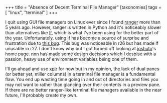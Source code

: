 +++
title = "Absence of Decent Terminal File Manager"
[taxonomies]
tags = [ "linux", "terminal" ]
+++

I quit using GUI file managers on Linux ever since I found [ranger][1] more than 5 years ago.
However, ranger is written in Python and it's noticeably slower than alternatives like [lf][2],
which is what I've been using for the better part of the year. Unfortunately, using lf has become a
source of surprise and frustration due to [this bug][3]. This bug was noticeable in r26 but has made
lf unusable in r27. I don't know why but I got turned off looking at [joshuto][4]'s home page.
[nnn][5] has made some design decisions which I despise with a passion, heavy use of environment
variables being one of them.

I'll go ahead and use [xplr][6] for now but in my opinion, the lack of dual panes (or better yet,
miller columns) in a terminal file manager is a fundamental flaw. You end up wasting time going in
and out of directories and files you may not want to rather than glancing over their contents in a
preview pane. If there are no better ranger-like terminal file managers available in the near
future, I'll probably create my own.

[1]: https://github.com/ranger/ranger
[2]: https://github.com/gokcehan/lf
[3]: https://github.com/gokcehan/lf/issues/821
[4]: https://github.com/kamiyaa/joshuto
[5]: https://github.com/jarun/nnn
[6]: https://github.com/sayanarijit/xplr
